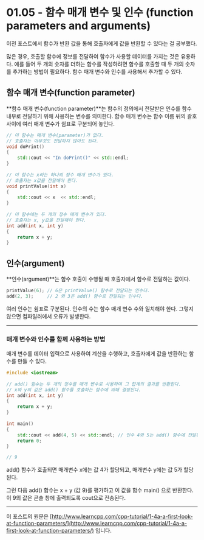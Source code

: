 ﻿# 01.05 - 함수 매개 변수 및 인수 (function parameters and arguments)

이전 포스트에서 함수가 반환 값을 통해 호출자에게 값을 반환할 수 있다는 걸 공부했다.

많은 경우, 호출할 함수에 정보를 전달하여 함수가 사용할 데이터를 가지는 것은 유용하다. 예를 들어 두 개의 숫자를 더하는 함수를 작성하려면 함수를 호출할 때 두 개의 숫자를 추가하는 방법이 필요하다. 함수 매개 변수와 인수를 사용해서 추가할 수 있다.

## 함수 매개 변수(function parameter)

**함수 매개 변수(function parameter)**는 함수의 정의에서 전달받은 인수를 함수 내부로 전달하기 위해 사용하는 변수를 의미한다. 함수 매개 변수는 함수 이름 뒤의 괄호 사이에 여러 매개 변수가 쉼표로 구분되어 놓인다.

```cpp
// 이 함수는 매개 변수(parameter)가 없다.
// 호출자는 아무것도 전달하지 않아도 된다.
void doPrint()
{
    std::cout << "In doPrint()" << std::endl;
}
 
// 이 함수는 x라는 하나의 정수 매개 변수가 있다.
// 호출자는 x값을 전달해야 한다.
void printValue(int x)
{
    std::cout << x  << std::endl;
}
 
// 이 함수에는 두 개의 정수 매개 변수가 있다.
// 호출자는 x, y값을 전달해야 한다.
int add(int x, int y)
{
    return x + y;
}
```

## 인수(argument)

**인수(argument)**는 함수 호출이 수행될 때 호출자에서 함수로 전달하는 값이다.

```cpp
printValue(6); // 6은 printValue() 함수로 전달되는 인수다.
add(2, 3);     // 2 와 3은 add() 함수로 전달되는 인수다.
```

여러 인수는 쉼표로 구분된다. 인수의 수는 함수 매개 변수 수와 일치해야 한다. 그렇지 않으면 컴파일러에서 오류가 발생한다.

---

### 매개 변수와 인수를 함께 사용하는 방법

매개 변수를 데이터 입력으로 사용하여 계산을 수행하고, 호출자에게 값을 반환하는 함수를 만들 수 있다.

```cpp
#include <iostream>
 
// add() 함수는 두 개의 정수를 매개 변수로 사용하여 그 합계의 결과를 반환한다.
// x와 y의 값은 add() 함수를 호출하는 함수에 의해 결정된다.
int add(int x, int y)
{
    return x + y;
}
 
int main()
{
    std::cout << add(4, 5) << std::endl; // 인수 4와 5는 add() 함수에 전달된다.
    return 0;
}

// 9
```

add() 함수가 호출되면 매개변수 x에는 값 4가 할당되고, 매개변수 y에는 값 5가 할당된다.

그런 다음 add() 함수는 x + y (값 9)를 평가하고 이 값을 함수 main() 으로 반환한다. 이 9의 값은 콘솔 창에 출력되도록 cout으로 전송된다.

---

이 포스트의 원문은 [http://www.learncpp.com/cpp-tutorial/1-4a-a-first-look-at-function-parameters/](http://www.learncpp.com/cpp-tutorial/1-4a-a-first-look-at-function-parameters/) 입니다.